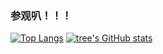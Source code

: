 
### 参观叭！！！
[![Top Langs](https://github-readme-stats.vercel.app/api/top-langs/?username=zJiangnan&layout=compact)](https://github.com/anuraghazra/github-readme-stats)
[![tree's GitHub stats](https://github-readme-stats.vercel.app/api?username=zJiangnan&hide=contribs,prs&show_icons=true&theme=cobalt)](https://github.com/anuraghazra/github-readme-stats)
<!--
### 关注活跃
[![Ashutosh's github activity graph](https://activity-graph.herokuapp.com/graph?username=Ashutosh00710&theme=dracula)](https://github.com/ashutosh00710/githubreadme-activity-graph) -->

<!--
### 徽章
![1](https://img.shields.io/badge/-Nodejs-43853d?style=flat-square&logo=Node.js&logoColor=white)
![2](https://img.shields.io/badge/-WebRTC-008000?style=flat-square&logo=WebRTC&labelColor=90EE90&color=fff)
![3](https://img.shields.io/badge/-JavaScript-e5cd0c?style=flat-square&logo=JavaScript&labelColor=f7df1e&logoColor=000)
![4](https://img.shields.io/badge/-Vue.js-29beb0?style=flat-square&logo=vue.js&labelColor=ffffff&color=4FC08D)
![5](https://img.shields.io/badge/-React-29beb0?style=flat-square&logo=React&labelColor=ffffff&color=61DAFB) -->

